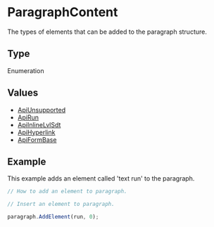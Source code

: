 # ParagraphContent

The types of elements that can be added to the paragraph structure.

## Type

Enumeration

## Values

- [ApiUnsupported](../ApiUnsupported/ApiUnsupported.md)
- [ApiRun](../ApiRun/ApiRun.md)
- [ApiInlineLvlSdt](../ApiInlineLvlSdt/ApiInlineLvlSdt.md)
- [ApiHyperlink](../ApiHyperlink/ApiHyperlink.md)
- [ApiFormBase](../ApiFormBase/ApiFormBase.md)


## Example

This example adds an element called 'text run' to the paragraph.

```javascript editor-docx
// How to add an element to paragraph.

// Insert an element to paragraph.

paragraph.AddElement(run, 0);
```
